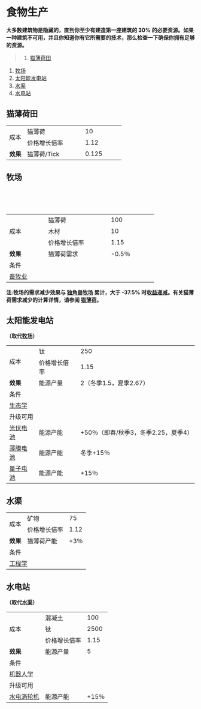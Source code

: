 # 食物生产
**大多数建筑物是隐藏的，直到你至少有建造第一座建筑的 30% 的必要资源。如果一种建筑不可用，并且你知道你有它所需要的技术，那么检查一下确保你拥有足够的资源。**

>1. [猫薄荷田](#猫薄荷田 "猫薄荷田")
1. [牧场](#牧场 "牧场")
1. [太阳能发电站](#太阳能发电站 "太阳能发电站")
1. [水渠](#水渠 "水渠")
1. [水电站](#水电站 "水电站")


## 猫薄荷田
<table>
    <tr>
        <td rowspan="2" >
                成本
        </td>
        <td>
                猫薄荷
        </td>
        <td>
                10
        </td>
    </tr>
    <tr>
        <td>
            价格增长倍率          
        </td>
        <td  >
            1.12          
        </td>
    </tr>
    <tr>
        <td>
            <strong>
                效果
            </strong>
        </td>
        <td>
           猫薄荷/Tick
        </td>
        <td>
            0.125          
        </td>
    </tr>
</table>

## 牧场

<table class="wikitable">
    <tbody>
        <tr>
            <td rowspan="3" >成本
            </td>
            <td>猫薄荷
            </td>
            <td>100
            </td>
        </tr>
        <tr>
            <td>木材
            </td>
            <td>10
            </td>
        </tr>
        <tr>
            <td>价格增长倍率
            </td>
            <td>1.15
            </td>
        </tr>
        <tr>
            <td><strong>效果</strong>
            </td>
            <td>猫薄荷需求
            </td>
            <td>-0.5％
            </td>
        </tr>
        <tr>
            <td colspan="3" >条件
            </td>
        </tr>
        <tr>
            <td colspan="3"><a href="?file=001-猫咪百科/03-科学/01-科学#畜牧业">畜牧业</a>
            </td>
        </tr>
    </tbody>
</table>  

**注:牧场的需求减少效果与 <a href="?file=001-猫咪百科/01-建筑物/08-其它建筑#独角兽牧场">独角兽牧场</a> 累计，大于 -37.5% 时<a href="?file=005-名词解释/04-收益递减">收益递减</a>。有关猫薄荷需求减少的计算详情，请参阅 <a href="?file=003-资源大全/01-猫薄荷">猫薄荷</a>。**

## 太阳能发电站  

**（取代<a href="?file=001-猫咪百科/01-建筑物/01-食物生产#牧场">牧场</a>）**
<table class="wikitable">
	<tbody>
		<tr>
			<td rowspan="2">
				成本
			</td>
			<td>
				钛
			</td>
			<td>
				250
			</td>
		</tr>
		<tr>
			<td>
				价格增长倍率
			</td>
			<td>
				1.15
			</td>
		</tr>
		<tr>
			<td>
				<strong>
					效果
				</strong>
			</td>
			<td>
				能源产量
			</td>
			<td>
				2（冬季1.5，夏季2.67）
			</td>
		</tr>
		<tr>
			<td colspan="3">
				条件
			</td>
		</tr>
		<tr>
			<td colspan="3">
				<a href="?file=001-猫咪百科/03-科学/01-科学#生态学">
					生态学
				</a>
			</td>
		</tr>
		<tr>
			<td colspan="3">
				升级可用
			</td>
		</tr>
		<tr>
			<td>
				<a href="?file=001-猫咪百科/04-工坊/01-升级#光伏电池">
					光伏电池
				</a>
			</td>
			<td>
				能源产能
			</td>
			<td>
				+50％（即春/秋季3，冬季2.25，夏季4）
			</td>
		</tr>
		<tr>
			<td>
				<a href="?file=001-猫咪百科/04-工坊/01-升级#薄膜电池">
					薄膜电池
				</a>
			</td>
			<td>
				能源产能
			</td>
			<td>
				冬季+15％
			</td>
		</tr>
		<tr>
			<td>
				<a href="?file=001-猫咪百科/04-工坊/01-升级#量子电池">
					量子电池
				</a>
			</td>
			<td>
				能源产能
			</td>
			<td>
				+15％
			</td>
		</tr>
	</tbody>
</table>

## 水渠

<table class="wikitable">
	<tbody>
		<tr>
			<td rowspan="2" >
							成本
			</td>
			<td>
							矿物
			</td>
			<td>
							75
			</td>
		</tr>
		<tr>
			<td>
						价格增长倍率
			</td>
			<td>
						1.12
			</td>
		</tr>
		<tr>
			<td>
				<strong>
							效果
				</strong>
			</td>
			<td>
						猫薄荷产能
			</td>
			<td>
						+3％
			</td>
		</tr>
		<tr>
			<td colspan="3" >
						条件
			</td>
		</tr>
		<tr>
			<td colspan="3">
				<a href="?file=001-猫咪百科/03-科学/01-科学#工程学">
							工程学
				</a>
			</td>
		</tr>
	</tbody>
</table>

## 水电站

**（取代<a href="?file=001-猫咪百科/01-建筑物/01-食物生产#水渠">水渠</a>）**
<table class="wikitable">
	<tbody>
		<tr>
			<td rowspan="3" >
							成本
			</td>
			<td>
							混凝土
			</td>
			<td>
							100
			</td>
		</tr>
		<tr>
			<td>
						钛
			</td>
			<td>
						2500
			</td>
		</tr>
		<tr>
			<td>
						价格增长倍率
			</td>
			<td>
						1.15
			</td>
		</tr>
		<tr>
			<td>
				<strong>
							效果
				</strong>
			</td>
			<td>
						能源产量
			</td>
			<td>
						5
			</td>
		</tr>
		<tr>
			<td colspan="3" >
						条件
			</td>
		</tr>
		<tr>
			<td colspan="3">
				<a href="?file=001-猫咪百科/03-科学/01-科学#机器人学">
							机器人学
				</a>
			</td>
		</tr>
		<tr>
			<td colspan="3" >
						升级可用
			</td>
		</tr>
		<tr>
			<td>
				<a href="?file=001-猫咪百科/04-工坊/01-升级#水电涡轮机">
							水电涡轮机
				</a>
			</td>
			<td>
						能源产能
			</td>
			<td>
						+15％
			</td>
		</tr>
	</tbody>
</table>
